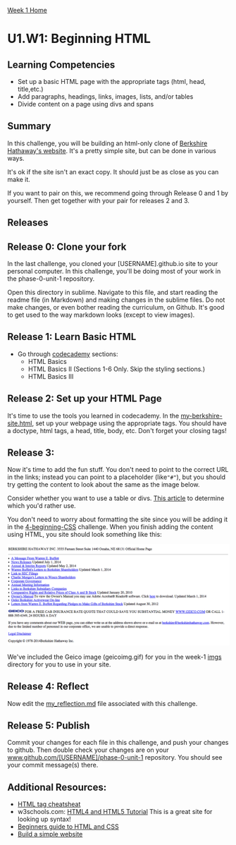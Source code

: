 [Week 1 Home](../)

# U1.W1: Beginning HTML

## Learning Competencies
- Set up a basic HTML page with the appropriate tags (html, head, title,etc.)
- Add paragraphs, headings, links, images, lists, and/or tables
- Divide content on a page using divs and spans

## Summary
In this challenge, you will be building an html-only clone of [Berkshire Hathaway's website](http://www.berkshirehathaway.com/). It's a pretty simple site, but can be done in various ways.

It's ok if the site isn't an exact copy. It should just be as close as you can make it.

If you want to pair on this, we recommend going through Release 0 and 1 by yourself. Then get together with your pair for releases 2 and 3.

## Releases

## Release 0: Clone your fork
In the last challenge, you cloned your [USERNAME].github.io site to your personal computer. In this challenge, you'll be doing most of your work in the phase-0-unit-1 repository.

Open this directory in sublime. Navigate to this file, and start reading the readme file (in Markdown) and making changes in the sublime files. Do not make changes, or even bother reading the curriculum, on Github. It's good to get used to the way markdown looks (except to view images).


## Release 1: Learn Basic HTML

- Go through [codecademy](http://www.codecademy.com/en/tracks/web) sections:
  - HTML Basics
  - HTML Basics II (Sections 1-6 Only. Skip the styling sections.)
  - HTML Basics III


## Release 2: Set up your HTML Page
It's time to use the tools you learned in codecademy. In the [my-berkshire-site.html](my-berkshire-site.html), set up your webpage using the appropriate tags. You should have a doctype, html tags, a head, title, body, etc. Don't forget your closing tags!


## Release 3:
Now it's time to add the fun stuff. You don't need to point to the correct URL in the links; instead you can point to a placeholder (like`"#"`), but you should try getting the content to look about the same as the image below.

Consider whether you want to use a table or divs. [This article](http://www.smashingmagazine.com/2009/04/08/from-table-hell-to-div-hell/) to determine which you'd rather use.

You don't need to worry about formatting the site since you will be adding it in the [4-beginning-CSS](../4-beginning-CSS) challenge. When you finish adding the content using HTML, you site should look something like this:

![unformatted berkshire](../imgs/unformatted-berkshire.png)

We've included the Geico image (geicoimg.gif) for you in the week-1 [imgs](imgs) directory for you to use in your site.

## Release 4: Reflect
Now edit the [my_reflection.md](my_reflection.md) file associated with this challenge.

## Release 5: Publish
Commit your changes for each file in this challenge, and push your changes to github. Then double check your changes are on your www.github.com/[USERNAME]/phase-0-unit-1 repository. You should see your commit message(s) there.

## Additional Resources:
- [HTML tag cheatsheat](http://skillcrush.com/wp-content/uploads/2012/06/HTML-Cheatsheet-Skillcrush.pdf)
- w3schools.com: [HTML4 and HTML5 Tutorial](http://www.w3schools.com/html/) This is a great site for looking up syntax!
- [Beginners guide to HTML and CSS](http://learn.shayhowe.com/html-css/)
- [Build a simple website](http://teamtreehouse.com/library/build-a-simple-website)
